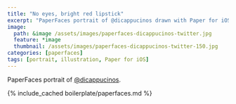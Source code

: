 ```yaml
---
title: "No eyes, bright red lipstick"
excerpt: "PaperFaces portrait of @dicappucinos drawn with Paper for iOS on an iPad."
image: 
  path: &image /assets/images/paperfaces-dicappucinos-twitter.jpg 
  feature: *image
  thumbnail: /assets/images/paperfaces-dicappucinos-twitter-150.jpg
categories: [paperfaces]
tags: [portrait, illustration, Paper for iOS]
---
```


PaperFaces portrait of [@dicappucinos](https://twitter.com/dicappucinos).

{% include_cached boilerplate/paperfaces.md %}
